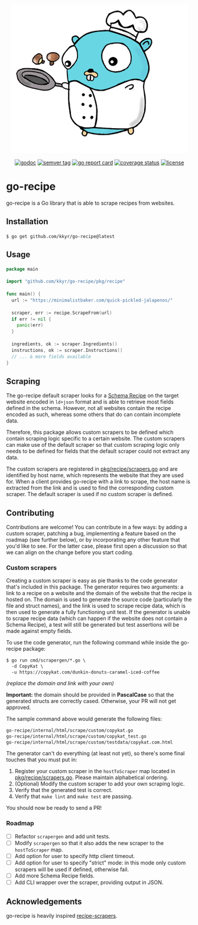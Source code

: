 <p align="center">
    <img src="logo.png" alt="go-recipe-logo" title="go-recipe" class="img-responsive" />
</p>

<p align="center">
    <a href="https://pkg.go.dev/github.com/kkyr/go-recipe?tab=doc"><img src="https://img.shields.io/badge/go.dev-reference-007d9c?logo=go&logoColor=white" alt="godoc" title="godoc"/></a>
    <a href="https://github.com/kkyr/go-recipe/tags"><img src="https://img.shields.io/github/v/tag/kkyr/go-recipe" alt="semver tag" title="semver tag"/></a>
    <a href="https://goreportcard.com/report/github.com/kkyr/go-recipe"><img src="https://goreportcard.com/badge/github.com/kkyr/go-recipe" alt="go report card" title="go report card"/></a>
    <a href="https://coveralls.io/github/kkyr/go-recipe?branch=main"><img src="https://coveralls.io/repos/github/kkyr/go-recipe/badge.svg?branch=main" alt="coverage status" title="coverage status"/></a>
    <a href="https://github.com/kkyr/go-recipe/blob/main/LICENSE"><img src="https://img.shields.io/github/license/kkyr/go-recipe" alt="license" title="license"/></a>
</p>

# go-recipe

go-recipe is a Go library that is able to scrape recipes from websites.

## Installation

`$ go get github.com/kkyr/go-recipe@latest`

## Usage

```go
package main

import "github.com/kkyr/go-recipe/pkg/recipe"

func main() {
  url := "https://minimalistbaker.com/quick-pickled-jalapenos/"
	
  scraper, err := recipe.ScrapeFrom(url)
  if err != nil {
	panic(err)
  }
  
  ingredients, ok := scraper.Ingredients() 
  instructions, ok := scraper.Instructions()
  // ... & more fields available
}
```

## Scraping

The go-recipe default scraper looks for a [Schema Recipe](https://schema.org/Recipe) on the target website encoded in `ld+json` format and is able to retrieve most fields defined in the schema. However, not all websites contain the recipe encoded as such, whereas some others that do can contain incomplete data.

Therefore, this package allows custom scrapers to be defined which contain scraping logic specific to a certain website. The custom scrapers can make use of the default scraper so that custom scraping logic only needs to be defined for fields that the default scraper could not extract any data.

The custom scrapers are registered in [pkg/recipe/scrapers.go](/pkg/recipe/scrapers.go) and are identified by host name, which represents the website that they are used for. When a client provides go-recipe with a link to scrape, the host name is extracted from the link and is used to find the corresponding custom scraper. The default scraper is used if no custom scraper is defined.

## Contributing

Contributions are welcome! You can contribute in a few ways: by adding a custom scraper, patching a bug, implementing a feature based on the roadmap (see further below), or by incorporating any other feature that you'd like to see. For the latter case, please first open a discussion so that we can align on the change before you start coding.

### Custom scrapers

Creating a custom scraper is easy as pie thanks to the code generator that's included in this package. The generator requires two arguments: a link to a recipe on a website and the domain of the website that the recipe is hosted on. The domain is used to generate the source code (particularly the file and struct names), and the link is used to scrape recipe data, which is then used to generate a fully functioning unit test. If the generator is unable to scrape recipe data (which can happen if the website does not contain a Schema Recipe), a test will still be generated but test assertions will be made against empty fields.

To use the code generator, run the following command while inside the go-recipe package:

```shell
$ go run cmd/scrapergen/*.go \
  -d CopyKat \
  -u https://copykat.com/dunkin-donuts-caramel-iced-coffee
```

_(replace the domain and link with your own)_

**Important:** the domain should be provided in **PascalCase** so that the generated structs are correctly cased. Otherwise, your PR will not get approved.

The sample command above would generate the following files:

```shell
go-recipe/internal/html/scrape/custom/copykat.go
go-recipe/internal/html/scrape/custom/copykat_test.go
go-recipe/internal/html/scrape/custom/testdata/copykat.com.html
```

The generator can't do everything (at least not yet), so there's some final touches that you must put in:
1. Register your custom scraper in the `hostToScraper` map located in [pkg/recipe/scrapers.go](/pkg/recipe/scrapers.go). Please maintain alphabetical ordering.
2. (Optional) Modify the custom scraper to add your own scraping logic.
3. Verify that the generated test is correct.
4. Verify that `make lint` and `make test` are passing.

You should now be ready to send a PR!

### Roadmap

- [ ] Refactor `scrapergen` and add unit tests.
- [ ] Modify `scrapergen` so that it also adds the new scraper to the `hostToScraper` map.
- [ ] Add option for user to specify http client timeout.
- [ ] Add option for user to specify "strict" mode: in this mode only custom scrapers will be used if defined, otherwise fail.
- [ ] Add more Schema Recipe fields.
- [ ] Add CLI wrapper over the scraper, providing output in JSON.

## Acknowledgements

go-recipe is heavily inspired [recipe-scrapers](https://github.com/hhursev/recipe-scrapers).
